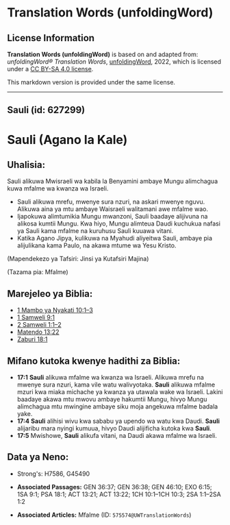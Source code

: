 # Translation Words (unfoldingWord)

## License Information

**Translation Words (unfoldingWord)** is based on and adapted from: _unfoldingWord® Translation Words_, [unfoldingWord](https://unfoldingword.org/utw), 2022, which is licensed under a [CC BY-SA 4.0 license](https://creativecommons.org/licenses/by-sa/4.0/legalcode.en).

This markdown version is provided under the same license.



--------------------------------

## Sauli (id: 627299)

Sauli (Agano la Kale)
=====================

Uhalisia:
---------

Sauli alikuwa Mwisraeli wa kabila la Benyamini ambaye Mungu alimchagua kuwa mfalme wa kwanza wa Israeli.

* Sauli alikuwa mrefu, mwenye sura nzuri, na askari mwenye nguvu. Alikuwa aina ya mtu ambaye Waisraeli walitamani awe mfalme wao.
* Ijapokuwa alimtumikia Mungu mwanzoni, Sauli baadaye alijivuna na alikosa kumtii Mungu. Kwa hiyo, Mungu alimteua Daudi kuchukua nafasi ya Sauli kama mfalme na kuruhusu Sauli kuuawa vitani.
* Katika Agano Jipya, kulikuwa na Myahudi aliyeitwa Sauli, ambaye pia alijulikana kama Paulo, na akawa mtume wa Yesu Kristo.

(Mapendekezo ya Tafsiri: Jinsi ya Kutafsiri Majina)

(Tazama pia: Mfalme)

Marejeleo ya Biblia:
--------------------

* [1 Mambo ya Nyakati 10:1–3](https://ref.ly/1Chr10:1-1Chr10:3)
* [1 Samweli 9:1](https://ref.ly/1Sam9:1)
* [2 Samweli 1:1–2](https://ref.ly/2Sam1:1-2Sam1:2)
* [Matendo 13:22](https://ref.ly/Acts13:22)
* [Zaburi 18:1](https://ref.ly/Ps18:1)

Mifano kutoka kwenye hadithi za Biblia:
---------------------------------------

* **17:1** **Sauli** alikuwa mfalme wa kwanza wa Israeli. Alikuwa mrefu na mwenye sura nzuri, kama vile watu walivyotaka. **Sauli** alikuwa mfalme mzuri kwa miaka michache ya kwanza ya utawala wake wa Israeli. Lakini baadaye akawa mtu mwovu ambaye hakumtii Mungu, hivyo Mungu alimchagua mtu mwingine ambaye siku moja angekuwa mfalme badala yake.
* **17:4** **Sauli** alihisi wivu kwa sababu ya upendo wa watu kwa Daudi. **Sauli** alijaribu mara nyingi kumuua, hivyo Daudi alijificha kutoka kwa **Sauli**.
* **17:5** Mwishowe, **Sauli** alikufa vitani, na Daudi akawa mfalme wa Israeli.

Data ya Neno:
-------------

* Strong's: H7586, G45490

* **Associated Passages:** GEN 36:37; GEN 36:38; GEN 46:10; EXO 6:15; 1SA 9:1; PSA 18:1; ACT 13:21; ACT 13:22; 1CH 10:1–1CH 10:3; 2SA 1:1–2SA 1:2
* **Associated Articles:** Mfalme (ID: `575574@UWTranslationWords`)

